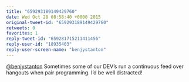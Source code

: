 ```yaml
---
title: "659293189149429760"
date: Wed Oct 28 08:58:40 +0000 2015
original-tweet-id: "659293189149429760"
retweets: 0
favorites: 1
reply-tweet-id: "659281715211411456"
reply-user-id: "18935403"
reply-user-screen-name: "benjystanton"
---
```

<a href="https://twitter.com/benjystanton">@benjystanton</a> Sometimes some of our DEV’s run a continuous feed over hangouts when pair programming. I’d be well distracted!
